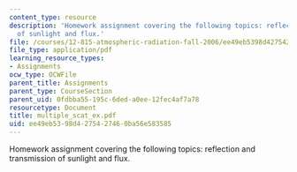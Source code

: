 ```yaml
---
content_type: resource
description: 'Homework assignment covering the following topics: reflection and transmission
  of sunlight and flux.'
file: /courses/12-815-atmospheric-radiation-fall-2006/ee49eb5398d4275427460ba56e583585_multiple_scat_ex.pdf
file_type: application/pdf
learning_resource_types:
- Assignments
ocw_type: OCWFile
parent_title: Assignments
parent_type: CourseSection
parent_uid: 0fdbba55-195c-6ded-a0ee-12fec4af7a78
resourcetype: Document
title: multiple_scat_ex.pdf
uid: ee49eb53-98d4-2754-2746-0ba56e583585
---
```

Homework assignment covering the following topics: reflection and transmission of sunlight and flux.

